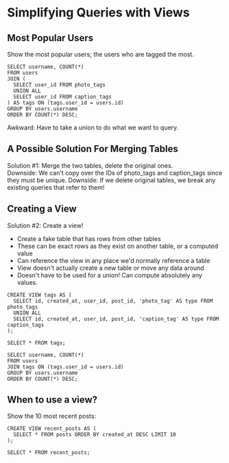 # Simplifying Queries with Views

## Most Popular Users

Show the most popular users; the users who are tagged the most.

```postgresql
SELECT username, COUNT(*) 
FROM users
JOIN (
  SELECT user_id FROM photo_tags
  UNION ALL
  SELECT user_id FROM caption_tags
) AS tags ON (tags.user_id = users.id)
GROUP BY users.username
ORDER BY COUNT(*) DESC;
```

Awkward: Have to take a union to do what we want to query.

## A Possible Solution For Merging Tables

Solution #1: Merge the two tables, delete the original ones.  
Downside: We can't copy over the IDs of photo_tags and caption_tags since they must be unique.
Downside: If we delete original tables, we break any existing queries that refer to them!

## Creating a View

Solution #2: Create a view!
* Create a fake table that has rows from other tables
* These can be exact rows as they exist on another table, or a computed value
* Can reference the view in any place we'd normally reference a table
* View doesn't actually create a new table or move any data around
* Doesn't have to be used for a union! Can compute absolutely any values.

```postgresql
CREATE VIEW tags AS (
  SELECT id, created_at, user_id, post_id, 'photo_tag' AS type FROM photo_tags
  UNION ALL
  SELECT id, created_at, user_id, post_id, 'caption_tag' AS type FROM caption_tags
);

SELECT * FROM tags;

SELECT username, COUNT(*) 
FROM users
JOIN tags ON (tags.user_id = users.id)
GROUP BY users.username
ORDER BY COUNT(*) DESC;
```

## When to use a view?

Show the 10 most recent posts:  
```postgresql
CREATE VIEW recent_posts AS (
  SELECT * FROM posts ORDER BY created_at DESC LIMIT 10
);

SELECT * FROM recent_posts;
```
